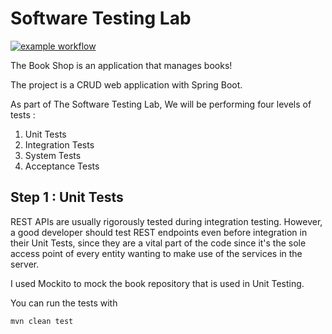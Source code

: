 # Software Testing Lab

[![example workflow](https://github.com/ShathaCodes/SoftwareTestingLab/actions/workflows/maven.yml/badge.svg)](https://github.com/ShathaCodes/SoftwareTestingLab/actions/workflows/maven.yml)

The Book Shop is an application that manages books!

The project is a CRUD web application with Spring Boot.

As part of The Software Testing Lab, We will be performing four levels of tests :

1. Unit Tests
2. Integration Tests
3. System Tests
4. Acceptance Tests

## Step 1 : Unit Tests

REST APIs are usually rigorously tested during integration testing. However, a good developer should test REST endpoints even before integration in their Unit Tests, since they are a vital part of the code since it's the sole access point of every entity wanting to make use of the services in the server.

I used  Mockito to mock the book repository that is used in Unit Testing.

You can run the tests with 

```
mvn clean test
```
